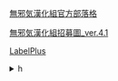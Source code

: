 [無邪気漢化組官方部落格](http://mujaki.blog.jp/)

[無邪気漢化組招募圖_ver.4.1](https://www.wnacg.org/photos-view-id-7725625.html)

[LabelPlus](https://github.com/LabelPlus/LabelPlus)

<details><summary>h</summary>

Convert LF to CRLF

```bash
rm -fv lf_*.txt; \
file *.txt; \
unix2dos -n {,lf_}test4.txt; \
file *.txt
```

[ブックマーク](https://b.hatena.ne.jp/Un1Gfn/bookmark)

[作文稿紙注意事項](https://www.sigure.tw/learn-japanese/writing/composition/genkouyoushi.php)

[ウィキペディア](https://ja.wikipedia.org/wiki/%E5%A4%A9%E5%A3%B0%E4%BA%BA%E8%AA%9E)

[定番の連載](https://www.asahi.com/rensai/)
* [天声人語](https://www.asahi.com/rensai/list.html?id=61)
  * https://www.asahi.com/articles/ASN5D4J68N5DTLVB006.html?iref=recob
  * https://www.asahi.com/articles/DA3S14497858.html?iref=pc_rensai_long_61_article
  * https://www.asahi.com/articles/DA3S14487889.html?iref=pc_rensai_long_61_article
  * https://www.asahi.com/articles/DA3S14499349.html?iref=pc_rensai_long_61_article

[文化・芸能](https://www.asahi.com/culture/)
* [連載小説・コラム](http://www.asahi.com/culture/columns/?iref=com_cultop_columns_list_p)

```
コースの変更・解約は、次の決済日から適用されます。
メールの配信停止、お客様のご興味によって受け取るメールを選択できる設定変更は会員登録後、「お客様サポート」ページよりお手続きいただけます。
無料期間：2020年7月2日まで
決済日：毎月3日
※無料期間中に解約する場合は1カ月分の料金がかかります。
※お申し込みの日付と同じ日付が存在しない月は、末日が決済日となります。
```

※お申し込みの日付と同じ日付が存在しない月は、末日が決済日となります。
[被災者になって分かったこと](https://www.kobe-np.co.jp/rentoku/sinsai/01/rensai/199501/0005491602.shtml)

</details>
